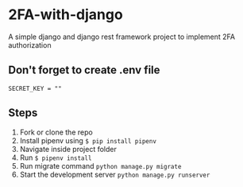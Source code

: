 # 2FA-with-django
A simple django and django rest framework project to implement 2FA authorization

## Don't forget to create .env file
```
SECRET_KEY = ""
```

## Steps
1. Fork or clone the repo
2. Install pipenv using ```$ pip install pipenv```
3. Navigate inside project folder
4. Run ```$ pipenv install```
5. Run migrate command ```python manage.py migrate```
6. Start the development server ```python manage.py runserver```
